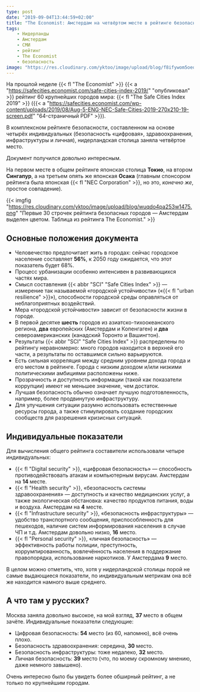 ```yaml
---
type: post
date: "2019-09-04T13:44:59+02:00"
title: "The Economist: Амстердам на четвёртом месте в рейтинге безопасности городов мира"
tags:
    - Нидерланды
    - Амстердам
    - СМИ
    - рейтинг
    - The Economist
    - безопасность
image: "https://res.cloudinary.com/yktoo/image/upload/blog/f8ifywom5oeq3296.jpg"
---
```


На прошлой неделе {{< fl "The Economist" >}} {{< a "https://safecities.economist.com/safe-cities-index-2019/" "опубликовал" >}} рейтинг 60 крупнейших городов мира: {{< fl "The Safe Cities Index 2019" >}} ({{< a "https://safecities.economist.com/wp-content/uploads/2019/08/Aug-5-ENG-NEC-Safe-Cities-2019-270x210-19-screen.pdf" "64-страничный PDF" >}}).

В комплексном рейтинге безопасности, составленном на основе четырёх индивидуальных (безопасность «цифровая», здравоохранения, инфраструктуры и личная), нидерландская столица заняла четвёртое место.

Документ получился довольно интересным. 

<!--more-->

На первом месте в общем рейтинге японская столица **Токио**, на втором **Сингапур**, а на третьем опять же японская **Осака** (главным спонсором рейтинга была японская {{< fl "NEC Corporation" >}}, но это, *конечно же*, простое совпадение).

{{< imgfig "https://res.cloudinary.com/yktoo/image/upload/blog/wuqdo4pa253w1475.png" "Первые 30 строчек рейтинга безопасных городов — Амстердам выделен цветом. Таблица из рейтинга The Economist." >}}

## Основные положения документа

* Человечество предпочитает жить в городах: сейчас городское население составляет **56%**, к 2050 году ожидается, что этот показатель будет 68%.
* Процесс урбанизации особенно интенсивен в развивающихся частях мира.
* Смысл составления {{< abbr "SCI" "Safe Cities Index" >}} — измерение так называемой «городской устойчивости» («{{< fl "urban resilience" >}}»), способности городской среды оправляться от неблагоприятных воздействий.
* Мера «городской устойчивости» зависит от безопасности жизни в городе.
* В первой десятке **шесть** городов из азиатско-тихоокеанского региона, **два** европейских (Амстердам и Копенгаген) и **два** североамериканских (канадский Торонто и Вашингтон).
* Результаты {{< abbr "SCI" "Safe Cities Index" >}} распределены по рейтингу неравномерно: много городов находится в верхней его части, а результаты по оставшимся сильно варьируются.
* Есть сильная корреляция между средним уровнем дохода города и его местом в рейтинге. Города с низким доходом и/или низкими политическими амбициями расположены ниже.
* Прозрачность и доступность информации (такой как показатели коррупции) имеют не меньшее значение, чем достаток.
* Лучшая безопасность обычно означает лучшую подготовленность, например, более продвинутую инфраструктуру.
* Для улучшения ситуации разумно использовать естественные ресурсы города, а также стимулировать создание городских сообществ для разрешения кризисных ситуаций.

## Индивидуальные показатели

Для вычисления общего рейтинга составители использовали четыре индивидуальных:

* {{< fl "Digital security" >}}, «цифровая безопасность» — способность противодействовать атакам и компьютерным вирусам. Амстердам на **14** месте.
* {{< fl "Health security" >}}, «безопасность системы здравоохранения» — доступность и качество медицинских услуг, а также экологическая обстановка: качество продуктов питания, воды и воздуха. Амстердам на **4** месте.
* {{< fl "Infrastructure security" >}}, «безопасность инфраструктуры» — удобство транспортного сообщения, приспособленность для пешеходов, наличие систем информирования населения в случае ЧП и т.д. Амстердам довольно низко, **16** место.
* {{< fl "Personal security" >}}, «личная безопасность» — эффективность работы полиции, преступность, коррумпированность, вовлечённость населения в поддержание правопорядка, использование наркотиков. У Амстердама **9** место.

В целом можно отметить, что, хотя у нидерландской столицы порой не самые выдающиеся показатели, по индивидуальным метрикам она всё же находится намного выше среднего.

## А что там у русских?

Москва заняла довольно высокое, на мой взгляд, **37** место в общем зачёте. Индивидуальные показатели следующие:

* Цифровая безопасность: **54** место (из 60, напомню), всё очень плохо.
* Безопасность здравоохранения: середина, **30** место.
* Безопасность инфраструктуры: тоже недалеко, **32** место.
* Личная безопасность: **39** место (что, по моему скромному мнению, даже немного завышено).

Очень интересно было бы увидеть более обширный рейтинг, а не только по крупнейшим городам.